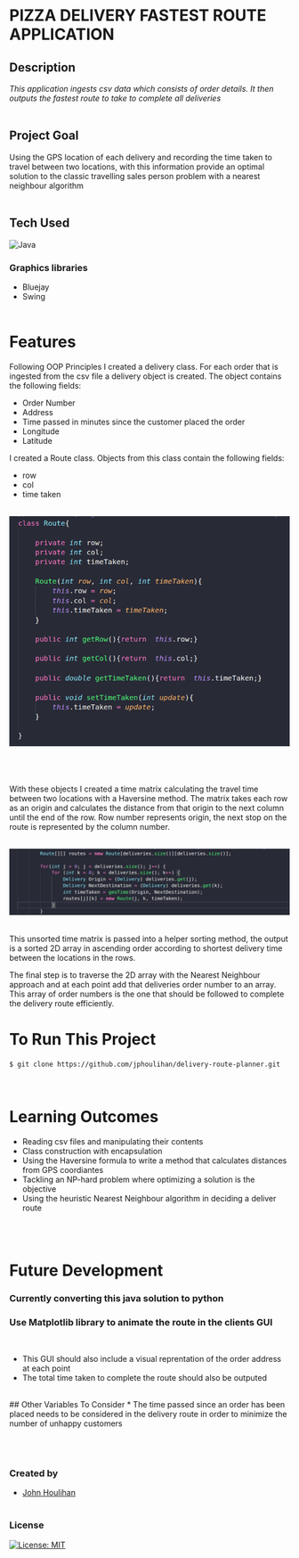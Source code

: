 # **PIZZA DELIVERY FASTEST ROUTE APPLICATION** 

## **Description** 
_This application ingests csv data which consists of order details. It then outputs the fastest route to take to complete all deliveries_<br/><br/>

## **Project Goal**
Using the GPS location of each delivery and recording the time taken to travel between two locations, with this information provide an optimal solution to the classic travelling sales person problem with a nearest neighbour algorithm<br/><br/>

## **Tech Used**<br/>
![Java](https://img.shields.io/badge/java-%23ED8B00.svg?style=for-the-badge&logo=java&logoColor=white)

### Graphics libraries
* Bluejay
* Swing
<br/><br/>

# **Features**<br/>
Following OOP Principles I created a delivery class. For each order that is ingested from the csv file a delivery object is created. The object contains the following fields:<br />
* Order Number
* Address
* Time passed in minutes since the customer placed the order
* Longitude
* Latitude <br/>

I created a Route class. Objects from this class contain the following fields: <br />
* row
* col
* time taken
<br /><br />

![alt text](code-ex.png "route class")<br/><br><br/><br/>


With these objects I created a time matrix calculating the travel time between two locations with a Haversine method. The matrix takes each row as an origin and calculates the distance from that origin to the next column until the end of the row. Row number represents origin, the next stop on the route is represented by the column number.
<br/><br />

![alt text](route-ex.png "route time matrix")<br/><br/>

This unsorted time matrix  is passed into a helper sorting method, the output is a sorted 2D array in ascending order according to shortest delivery time between the locations in the rows. 

The final step is to traverse the 2D array with the Nearest Neighbour approach and at each point add that deliveries order number to an array. This array of order numbers is the one that should be followed to complete the delivery route efficiently. 

# **To Run This Project**

```
$ git clone https://github.com/jphoulihan/delivery-route-planner.git
```
<br/>

# **Learning Outcomes**
* Reading csv files and manipulating their contents
* Class construction with encapsulation
* Using the Haversine formula to write a method that calculates distances from GPS coordiantes
* Tackling an NP-hard problem where optimizing a solution is the objective
* Using the heuristic Nearest Neighbour algorithm in deciding a deliver route  



<br/><br/>

# **Future Development**
### Currently converting this java solution to python
### Use Matplotlib library to animate the route in the clients GUI
<br/>

* This GUI should also include a visual reprentation of the order address at each point
* The total time taken to complete the route should also be outputed
<br/>
## Other Variables To Consider
* The time passed since an order has been placed needs to be considered in the delivery route in order to minimize the number of unhappy customers 

<br /><br />

### **Created by**

- [John Houlihan](https://github.com/jphoulihan "Visit John's GitHub")<br/><br/>

### **License**

[![License: MIT](https://img.shields.io/badge/License-MIT-yellow.svg)](https://opensource.org/licenses/MIT)
